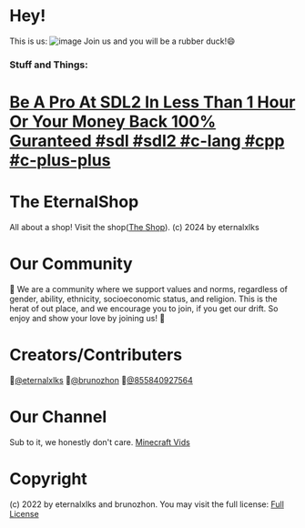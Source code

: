 # Hey! 
This is us:
![image](https://github.com/user-attachments/assets/ed3b9fc9-bbd7-4693-9c07-584602bcf9e4)
Join us and you will be a rubber duck!😄
### Stuff and Things:
# [Be A Pro At SDL2 In Less Than 1 Hour Or Your Money Back 100% Guranteed #sdl #sdl2 #c-lang #cpp #c-plus-plus](https://github.com/The-EternalShop/learn-sdl2-in-1-hour-easy)

# The EternalShop

All about a shop! Visit the shop([The Shop](https://eternalxlks.github.io//EternalShop/)).
(c) 2024 by eternalxlks 

# Our Community
🍿 We are a community where we support values and norms, regardless of gender, ability, ethnicity, socioeconomic status, and religion. This is the herat of out place, and we encourage you to join, if you get our drift. So enjoy and show your love by joining us! 🩷

# Creators/Contributers
🥇[@eternalxlks](https://github.com/eternalxlks)
🥈[@brunozhon](https://github.com/brunozhon)
🥉[@855840927564](https://github.com/855840927564)

# Our Channel
Sub to it, we honestly don't care.
[Minecraft Vids](https://www.youtube.com/@a_duck_plays_minecraft/videos)


# Copyright
(c) 2022 by eternalxlks and brunozhon. You may visit the full license:
[Full License](https://github.com/The-EternalShop/LICENSE/blob/main/README.md)
